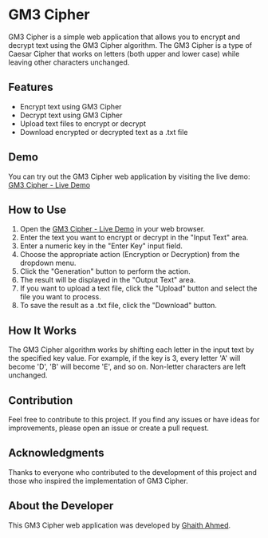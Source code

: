 # GM3 Cipher

GM3 Cipher is a simple web application that allows you to encrypt and decrypt text using the GM3 Cipher algorithm. The GM3 Cipher is a type of Caesar Cipher that works on letters (both upper and lower case) while leaving other characters unchanged.

## Features

- Encrypt text using GM3 Cipher
- Decrypt text using GM3 Cipher
- Upload text files to encrypt or decrypt
- Download encrypted or decrypted text as a .txt file

## Demo

You can try out the GM3 Cipher web application by visiting the live demo: [GM3 Cipher - Live Demo](https://ghaiith.github.io/GM3-Cipher/)

## How to Use

1. Open the [GM3 Cipher - Live Demo](https://ghaiith.github.io/GM3-Cipher/) in your web browser.
2. Enter the text you want to encrypt or decrypt in the "Input Text" area.
3. Enter a numeric key in the "Enter Key" input field.
4. Choose the appropriate action (Encryption or Decryption) from the dropdown menu.
5. Click the "Generation" button to perform the action.
6. The result will be displayed in the "Output Text" area.
7. If you want to upload a text file, click the "Upload" button and select the file you want to process.
8. To save the result as a .txt file, click the "Download" button.

## How It Works

The GM3 Cipher algorithm works by shifting each letter in the input text by the specified key value. For example, if the key is 3, every letter 'A' will become 'D', 'B' will become 'E', and so on. Non-letter characters are left unchanged.



## Contribution

Feel free to contribute to this project. If you find any issues or have ideas for improvements, please open an issue or create a pull request.

## Acknowledgments

Thanks to everyone who contributed to the development of this project and those who inspired the implementation of GM3 Cipher.

## About the Developer

This GM3 Cipher web application was developed by [Ghaith Ahmed](https://github.com/ghaiith).

